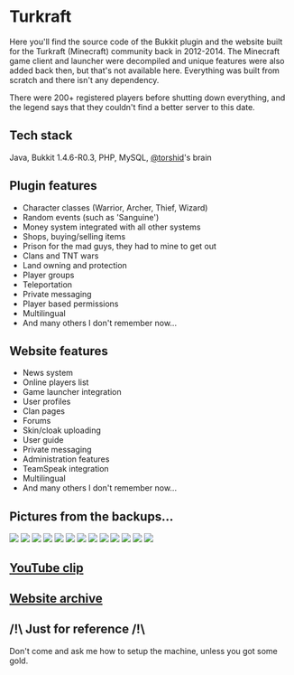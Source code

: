# Turkraft

Here you'll find the source code of the Bukkit plugin and the website built for the Turkraft (Minecraft) community back in 2012-2014. The Minecraft game client and launcher were decompiled and unique features were also added back then, but that's not available here. Everything was built from scratch and there isn't any dependency.

There were 200+ registered players before shutting down everything, and the legend says that they couldn't find a better server to this date.

## Tech stack

Java, Bukkit 1.4.6-R0.3, PHP, MySQL, [@torshid](https://github.com/torshid)'s brain

## Plugin features

- Character classes (Warrior, Archer, Thief, Wizard)
- Random events (such as 'Sanguine')
- Money system integrated with all other systems
- Shops, buying/selling items
- Prison for the mad guys, they had to mine to get out
- Clans and TNT wars
- Land owning and protection
- Player groups
- Teleportation
- Private messaging
- Player based permissions
- Multilingual
- And many others I don't remember now...

## Website features

- News system
- Online players list
- Game launcher integration
- User profiles
- Clan pages
- Forums
- Skin/cloak uploading
- User guide
- Private messaging
- Administration features
- TeamSpeak integration
- Multilingual
- And many others I don't remember now...

## Pictures from the backups...

<img src="https://github.com/torshid/turkraft/blob/main/web/uploads/presentation/launcher.png?raw=true">
<img src="https://github.com/torshid/turkraft/blob/main/web/uploads/presentation/title.png?raw=true">
<img src="https://github.com/torshid/turkraft/blob/main/web/uploads/presentation/01.png?raw=true">
<img src="https://github.com/torshid/turkraft/blob/main/web/uploads/presentation/02.png?raw=true">
<img src="https://github.com/torshid/turkraft/blob/main/web/uploads/presentation/03.png?raw=true">
<img src="https://github.com/torshid/turkraft/blob/main/web/uploads/presentation/04.png?raw=true">
<img src="https://github.com/torshid/turkraft/blob/main/web/uploads/presentation/05.png?raw=true">
<img src="https://github.com/torshid/turkraft/blob/main/web/uploads/presentation/06.png?raw=true">
<img src="https://github.com/torshid/turkraft/blob/main/web/uploads/presentation/group.png?raw=true">
<img src="https://github.com/torshid/turkraft/blob/main/web/uploads/presentation/money.png?raw=true">
<img src="https://github.com/torshid/turkraft/blob/main/web/uploads/presentation/send.png?raw=true">
<img src="https://github.com/torshid/turkraft/blob/main/web/uploads/presentation/chat.png?raw=true">
<img src="https://github.com/torshid/turkraft/blob/main/web/uploads/presentation/lang.png?raw=true">

## [YouTube clip](https://www.youtube.com/watch?v=dEuSHYMYYNE)

## [Website archive](https://web.archive.org/web/20130719120101/http://turkraft.com:80/)

## /!\ Just for reference /!\

Don't come and ask me how to setup the machine, unless you got some gold.

